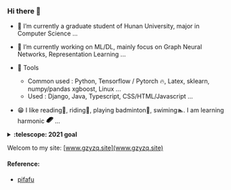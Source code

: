 ### Hi there 👋

- 🔭 I’m currently a graduate student of Hunan University, major in Computer Science ...

- 🌱 I’m currently working on ML/DL, mainly focus on Graph Neural Networks, Representation Learning ...

- 🧰 Tools
  - Common used : Python, Tensorflow / Pytorch :fire:, Latex, sklearn, numpy/pandas xgboost, Linux ...
  - Used : Django, Java, Typescript, CSS/HTML/Javascript ...

- 😁 I like reading📖, riding🚵, playing badminton🏸, swiming🏊. I am learning harmonic <img src="./imgs/harmonica_32px_1169661_easyicon.net.png" width="16"> ...


<details>
  <summary><b>:telescope: 2021 goal</b></summary>
  <br>
  <ul>
    <li>FInish one paper <img src="./imgs/pdf_icon_blue.svg" width="32">!!! </li>
  <li> Deeper in ML/DL, specializing in common used tools </li>
  <li> Learn more math theory about ML/DL, going deeper </li>
    <li> Deeper in linux <img src="./imgs/OS_Linux_ubuntu_31.156186612576px_1188757_easyicon.net.png" width="16"> / shell </li>
    <li> Finish <a href="https://ogb.stanford.edu/kddcup2021">Kddcup2021-OGB-LSC<img src="./imgs/OGB_pure.png" width="36"> </a> </li> 
    <li> Can play some melodies with harmonic <img src="./imgs/harmonica_32px_1169661_easyicon.net.png" width="16"> </li>
  </ul>
  </details>


Welcom to my site: [www.gzyzq.site](www.gzyzq.site)

#### Reference:
- [pifafu](https://github.com/pifafu)

<!-- 👯 I’m looking to collaborate on ...
<!-- 🤔 I’m looking for help with ...
<!-- 💬 Ask me about ...
<-- 📫 How to reach me: zhiyanguo@hnu.edu.cn
<-- 😄 Pronouns: ...
<-- ⚡ Fun fact: ...
-->
